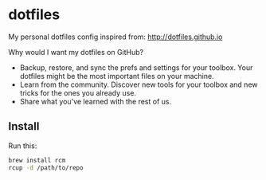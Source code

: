 dotfiles
========

My personal dotfiles config inspired from: http://dotfiles.github.io

Why would I want my dotfiles on GitHub?

 - Backup, restore, and sync the prefs and settings for your toolbox. Your dotfiles might be the most important files on your machine.
 - Learn from the community. Discover new tools for your toolbox and new tricks for the ones you already use.
 - Share what you've learned with the rest of us.

Install
----

Run this:

```sh
brew install rcm
rcup -d /path/to/repo
```
